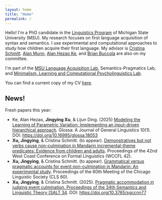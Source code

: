 ```yaml
---
layout: home
title: "Home"
permalink: /
---
```


Hello! I'm a PhD candidate in the [Linguistics Program](https://lilac.msu.edu/linguistics/) of Michigan State University (MSU). My research focuses on first language acquisition of syntax and semantics. I use experimental and computational approaches to study how children acquire their first language. My advisor is [Cristina Schmitt](https://people.cal.msu.edu/schmit12/). [Alan Munn](https://amunn.github.io/), [Alan Hezao Ke](https://hezaoke.weebly.com/), and [Brian Buccola](https://brianbuccola.com/) are also on my committee. 

I'm part of the [MSU Language Acquisition Lab](https://www.msuacquisition.org/index.html), Semantics-Pragmatics Lab, and [Minimalism, Learning and 
Computational Psycholinguistics Lab](https://sites.google.com/view/mlclab).

You can find a current copy of my CV [here](http://jingyingx.github.io/jingyingxu-cv_oct_2024.pdf).

## News!
Fresh papers this year:
- Ke, Alan Hezao, **Jingying Xu**, & Lijun Ding. (2025) [Modeling the Learning of Parametric Variation: Implementing an input-driven hierarchical approach](https://www.glossa-journal.org/article/id/18053/). Glossa: A Journal of General Linguistics 10(1). DOI: https://doi.org/10.16995/glossa.18053
- **Xu, Jingying**, & Cristina Schmitt. (to appear). [Demonstratives but not verbs cause non-culmination in Mandarin incremental-theme predicates: Evidence from children and adults](http://jingyingx.github.io/WCCFL_xu_schmitt.pdf). Proceedings of the 42nd West Coast Conference on Formal Linguistics (WCCFL 42).
- **Xu, Jingying**, & Cristina Schmitt. (to appear). [Grammatical versus pragmatic accounts for event non-culmination in Mandarin: An experimental study](http://jingyingx.github.io/CLS_xu_schmitt.pdf). Proceedings of the 60th Meeting of the Chicago Linguistic Society (CLS 60).
- **Xu, Jingying**, & Cristina Schmitt. (2025). [Pragmatic accommodation in judging event culmination. Proceedings of the 34th Semantics and Linguistic Theory (SALT 34](https://journals.linguisticsociety.org/proceedings/index.php/SALT/article/view/34.025). DOI: https://doi.org/10.3765/sgccnn77
  
